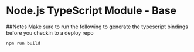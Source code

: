 # Node.js TypeScript Module - Base #

##Notes
Make sure to run the following to generate the typescript bindings before you checkin to a deploy repo
```bash
npm run build
```